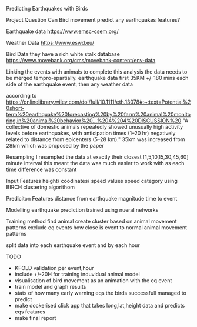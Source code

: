 Predicting Earthquakes with Birds 

Project Question 
Can Bird movement predict any earthquakes features?

Earthquake data
https://www.emsc-csem.org/

Weather Data
https://www.eswd.eu/

Bird Data 
they have a rich white stalk database
https://www.movebank.org/cms/movebank-content/env-data

Linking the events with animals
to complete this analysis the data needs to be merged tempro-spartially.
earthquake data first 35KM +/-180 mins each side of the earthquake event,
then any weather data 

according to 
https://onlinelibrary.wiley.com/doi/full/10.1111/eth.13078#:~:text=Potential%20short-term%20earthquake%20forecasting%20by%20farm%20animal%20monitoring,in%20animal%20behavior%20...%204%204%20DISCUSSION%20
"A collective of domestic animals repeatedly showed unusually high activity levels before earthquakes, with anticipation times (1–20 hr) negatively related to distance from epicenters (5–28 km)."
35km was increased from 28km which was proposed by the paper 

Resampling
I resampled the data at exactly their closest [1,5,10,15,30,45,60] minute interval this meant the data was much easier to work with as each time difference was constant

Input Features
height/ coodinates/ speed values 
speed category using BIRCH clustering algorithom 

Prediciton Features
distance from earthquake
magnitude
time to event

Modelling 
earthquake prediction trained using nueral networks 


Training method 
find animal create cluster based on animal movement patterns exclude eq events 
how close is event to normal animal movement patterns 

split data into each earthquake event and by each hour 


TODO
* KFOLD validation per event,hour 
* include +/-20H for training induvidual animal model
* visualisation of bird movement as an animation with the eq event 
* train model and graph results
* stats of how many early warning eqs the birds successfull managed to predict
* make dockerised click app that takes long,lat,height data and predicts eqs features
* make final report 























